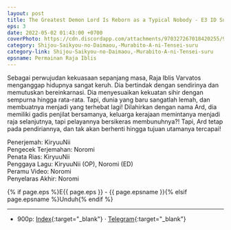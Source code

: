 ```yaml
---
layout: post
title: The Greatest Demon Lord Is Reborn as a Typical Nobody - E3 ID Subtitle
eps: 3
date: 2022-05-02 01:43:00 +0700
coverPhoto: https://cdn.discordapp.com/attachments/970327267018420255/970393186012901476/mpv-shot0006.jpg
category: Shijou-Saikyou-no-Daimaou,-Murabito-A-ni-Tensei-suru
category-link: Shijou-Saikyou-no-Daimaou,-Murabito-A-ni-Tensei-suru
epsname: Permainan Raja Iblis
---
```


Sebagai perwujudan kekuasaan sepanjang masa, Raja Iblis Varvatos menganggap hidupnya sangat keruh. Dia bertindak dengan sendirinya dan memutuskan bereinkarnasi. Dia menyesuaikan kekuatan sihir dengan sempurna hingga rata-rata. Tapi, dunia yang baru sangatlah lemah, dan membuatnya menjadi yang terhebat lagi! Dilahirkan dengan nama Ard, dia memiliki gadis penjilat bersamanya, keluarga kerajaan memintanya menjadi raja selanjutnya, tapi pelayannya bersikeras membunuhnya?! Tapi, Ard tetap pada pendiriannya, dan tak akan berhenti hingga tujuan utamanya tercapai!

Penerjemah: KiryuuNii<br>
Pengecek Terjemahan: Noromi<br>
Penata Rias: KiryuuNii<br>
Penggaya Lagu: KiryuuNii (OP), Noromi (ED)<br>
Peramu Video: Noromi<br>
Penyelaras Akhir: Noromi<br>

{% if page.eps %}E{{ page.eps }} - {{ page.epsname }}{% elsif page.epsname %}Unduh{% endif %}

---
- 900p: [Index](https://proyek.a-1ddl.workers.dev/0:/Musim%20Semi%202022/%5BWEB%5D/%5BA-1%5D%20Shijou%20Saikyou%20no%20Daimaou,%20Murabito%20A%20ni%20Tensei%20suru%20%5BWEB%5D%5Bx265%20900p%5D%5BAAC%5D/%5BA-1%5D%20Shijou%20Saikyou%20no%20Daimaou,%20Murabito%20A%20ni%20Tensei%20suru%20-%2003%20%5BWEB%5D%5Bx264%20900p%5D%5BAAC%5D%5B8089F40F%5D.mkv){:target="_blank"} &middot; [Telegram](https://t.me/a1fansubweeklies/77){:target="_blank"}
